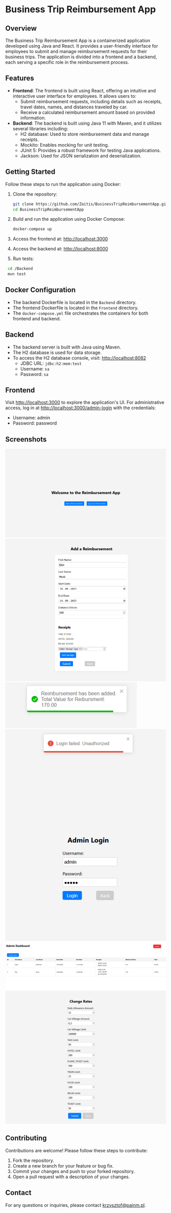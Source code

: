 


# Business Trip Reimbursement App


## Overview

The Business Trip Reimbursement App is a containerized application developed using Java and React. It provides a user-friendly interface for employees to submit and manage reimbursement requests for their business trips. The application is divided into a frontend and a backend, each serving a specific role in the reimbursement process.

## Features

-   **Frontend**: The frontend is built using React, offering an intuitive and interactive user interface for employees. It allows users to:
    -   Submit reimbursement requests, including details such as receipts, travel dates, names, and distances traveled by car.
    -   Receive a calculated reimbursement amount based on provided information.
-   **Backend**: The backend is built using Java 11 with Maven, and it utilizes several libraries including:
    -   H2 database: Used to store reimbursement data and manage receipts.
    -   Mockito: Enables mocking for unit testing.
    -   JUnit 5: Provides a robust framework for testing Java applications.
    -   Jackson: Used for JSON serialization and deserialization.


## Getting Started
Follow these steps to run the application using Docker:

1. Clone the repository:


   ```sh
   git clone https://github.com/Zaitis/BusinessTripReimbursementApp.git
   cd BusinessTripReimbursementApp
   ```

2. Build and run the application using Docker Compose:
	```sh
	docker-compose up
	```
3.  Access the frontend at: [http://localhost:3000](http://localhost:3000)
  
 4.  Access the backend at: [http://localhost:8000](http://localhost:8000)
    
 5. Run tests:
  ```sh
   cd /Backend
   mvn test
   ```

## Docker Configuration

-   The backend Dockerfile is located in the `Backend` directory.
-   The frontend Dockerfile is located in the `Frontend` directory.
-   The `docker-compose.yml` file orchestrates the containers for both frontend and backend.

## Backend

-   The backend server is built with Java using Maven.
-   The H2 database is used for data storage.
-   To access the H2 database console, visit: [http://localhost:8082](http://localhost:8082)
    -   JDBC URL: `jdbc:h2:mem:test`
    -   Username: `sa`
    -   Password: `sa`
## Frontend

Visit [http://localhost:3000](http://localhost:3000) to explore the application's UI. For administrative access, log in at [http://localhost:3000/admin-login](http:/localhost:3000/admin-login) with the credentials:

-   Username: admin
-   Password: password

## Screenshots

![Zrzut ekranu](ss/ss1.png)
![Zrzut ekranu](ss/ss2.png)
![Zrzut ekranu](ss/ss3.png)
![Zrzut ekranu](ss/ss4.png)
![Zrzut ekranu](ss/ss5.png)
![Zrzut ekranu](ss/ss6.png)

 

## Contributing

Contributions are welcome! Please follow these steps to contribute:

1.  Fork the repository.
2.  Create a new branch for your feature or bug fix.
3.  Commit your changes and push to your forked repository.
4.  Open a pull request with a description of your changes.



## Contact

For any questions or inquiries, please contact [krzysztof@painm.pl](mailto:krzysztof@painm.pl).
